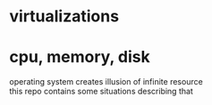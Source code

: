 # virtualizations

# cpu, memory, disk

operating system creates illusion of infinite resource<br>
this repo contains some situations describing that
